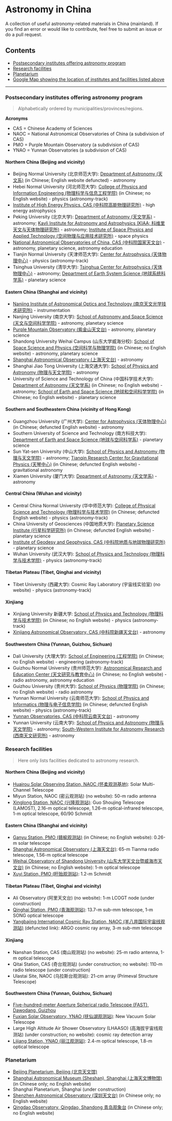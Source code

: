 # Astronomy in China
A collection of useful astronomy-related materials in China (mainland). If you find an error or would like to contribute, feel free to submit an issue or do a pull request.

## Contents

- [Postsecondary institutes offering astronomy program](#program)
- [Research facilities](#facilities)
- [Planetarium](#planetarium)
- [Google Map showing the location of institutes and facilities listed above](https://drive.google.com/open?id=1IATbqjILHtLsOWptHDn4OJ1blLCzkpC2&usp=sharing)

***

### Postsecondary institutes offering astronomy program

> Alphabetically ordered by municipalities/provinces/regions.

**Acronyms**

- CAS = Chinese Academy of Sciences
- NAOC = National Astronomical Observatories of China (a subdivision of CAS)
- PMO = Purple Mountain Observatory (a subdivision of CAS)
- YNAO = Yunnan Observatories (a subdivision of CAS)

#### Northern China (Beijing and vicinity)

- Beijing Normal University (北京师范大学): [Department of Astronomy (天文系)](http://astrowww.bnu.edu.cn/NewCN/index.php) (in Chinese; English website defuncted) - astronomy
- Hebei Normal University (河北师范大学): [College of Physics and Information Engineering (物理科学与信息工程学院)](http://phys.hebtu.edu.cn/) (in Chinese; no English website) - physics (astronomy-track)
- [Institute of High Energy Physics, CAS (中科院高能物理研究所)](http://english.ihep.cas.cn/) - high energy astrophysics
- Peking University (北京大学): [Department of Astronomy (天文学系)](http://vega.bac.pku.edu.cn/yingwenb.htm) - astronomy; [Kavli Institute for Astronomy and Astrophysics (KIAA; 科维里天文与天体物理研究所)](http://kiaa.pku.edu.cn) - astronomy; [Institute of Space Physics and Applied Technology (空间物理与应用技术研究所)](http://www.space.pku.edu.cn/english/index.htm) - space physics
- [National Astronomical Observatories of China, CAS (中科院国家天文台)](http://english.nao.cas.cn/) - astronomy, planetary science, astronomy education
- Tianjin Normal University (天津师范大学): [Center for Astrophysics (天体物理中心)](http://wlycl.tjnu.edu.cn/English.htm) - physics (astronomy-track)
- Tsinghua University (清华大学): [Tsinghua Center for Astrophysics (天体物理中心)](http://astro.tsinghua.edu.cn/) - astronomy; [Department of Earth System Science (地球系统科学系)](http://www.cess.tsinghua.edu.cn/publish/essen/index.html) - planetary science

#### Eastern China (Shanghai and vicinity)

- [Nanjing Institute of Astronomical Optics and Technology (南京天文光学技术研究所)](http://english.niaot.cas.cn/) - instrumentation
- Nanjing University (南京大学): [School of Astronomy and Space Science (天文与空间科学学院)](http://astronomy.nju.edu.cn/) - astronomy, planetary science
- [Purple Mountain Observatory (紫金山天文台)](http://english.pmo.cas.cn/) - astronomy, planetary science
- Shandong University Weihai Campus (山东大学威海分校): [School of Space Science and Physics (空间科学与物理学院)](https://apd.wh.sdu.edu.cn/) (in Chinese; no English website) - astronomy, planetary science
- [Shanghai Astronomical Observatory (上海天文台)](http://english.shao.cas.cn/) - astronomy
- Shanghai Jiao Tong University (上海交通大学): [School of Physics and Astronomy (物理与天文学院)](http://www.physics.sjtu.edu.cn/en/) - astronomy
- University of Science and Technology of China (中国科学技术大学): [Department of Astronomy (天文学系)](https://astro.ustc.edu.cn/) (in Chinese; no English website) - astronomy; [School of Earth and Space Science (地球和空间科学学院)](http://ess.ustc.edu.cn/) (in Chinese; no English website) - planetary science

#### Southern and Southeastern China (vicinity of Hong Kong)

- Guangzhou University (广州大学): [Center for Astrophysics (天体物理中心)](http://cfa.gzhu.edu.cn) (in Chinese; defuncted English website) - astronomy
- Southern University of Science and Technology (南方科技大学): [Department of Earth and Space Science (地球与空间科学系)](http://ess.sustc.edu.cn/Index-index.html) - planetary science
- Sun Yat-sen University (中山大学): [School of Physics and Astronomy (物理与天文学院)](http://spa.sysu.edu.cn/en) - astronomy; [Tianqin Research Center for Gravitational Physics (天琴中心)](http://tianqin.sysu.edu.cn) (in Chinese; defuncted English website) - gravitational astronomy
- Xiamen University (厦门大学): [Department of Astronomy (天文学系)](http://astro.xmu.edu.cn/en/HOME.htm) - astronomy

#### Central China (Wuhan and vicinity)

- Central China Normal University (华中师范大学): [College of Physical Science and Technology (物理科学与技术学院)](http://physics.ccnu.edu.cn/) (in Chinese; defuncted English website) - physics (astronomy-track)
- China University of Geosciences (中国地质大学): [Planetary Science Institute (行星科学研究所)](http://psi.cug.edu.cn) (in Chinese; defuncted English website) - planetary science
- [Institute of Geodesy and Geophysics, CAS (中科院地质与地球物理研究所)](http://english.igg.cas.cn/) - planetary science
- Wuhan University (武汉大学): [School of Physics and Technology (物理科学与技术学院)](http://physics.whu.edu.cn/en/Home.htm) - physics (astronomy-track)

#### Tibetan Plateau (Tibet, Qinghai and vicinity)

- Tibet University (西藏大学): Cosmic Ray Laboratory (宇宙线实验室) (no website) - physics (astronomy-track)

#### Xinjiang

- Xinjiang University 新疆大学: [School of Physics and Technology (物理科学与技术学院)](http://phy.xju.edu.cn/index.htm) (in Chinese; no English website) - physics (astronomy-track)
- [Xinjiang Astronomical Observatory, CAS (中科院新疆天文台)](http://english.xao.ac.cn/) - astronomy

#### Southwestern China (Yunnan, Guizhou, Sichuan)

- Dali University (大理大学): [School of Engineering (工程学院)](http://www.dali.edu.cn/gcxy/index.htm) (in Chinese; no English website) - engineering (astronomy-track)
- Guizhou Normal University (贵州师范大学): [Astronomical Research and Education Center (天文研究与教育中心)](http://fast.gznu.edu.cn/) (in Chinese; no English website) - radio astronomy, astronomy education
- Guizhou University (贵州大学): [School of Physics (物理学院)](http://phy.gzu.edu.cn/) (in Chinese; no English website) - radio astronomy
- Yunnan Normal University (云南师范大学): [School of Physics and Informatics (物理与电子信息学院)](http://wdxy.ynnu.edu.cn) (in Chinese; defuncted English website) - physics (astronomy-track)
- [Yunnan Observatories, CAS (中科院云南天文台)](http://english.ynao.cas.cn/) - astronomy
- Yunnan University (云南大学): [School of Physics and Astronomy (物理与天文学院)](http://www.science.ynu.edu.cn/english/Home.htm) - astronomy; [South-Western Institute for Astronomy Research (西南天文研究所)](http://www.swifar.ynu.edu.cn) - astronomy

### Research facilities

> Here only lists facilities dedicated to astronomy research.

#### Northern China (Beijing and vicinity)

- [Huairou Solar Observing Station, NAOC (怀柔观测基地)](http://sun.bao.ac.cn/old/): Solar Multi-Channel Telescope
- Miyun Station, NAOC (密云观测站) (no website): 50-m radio antenna
- [Xinglong Station, NAOC (兴隆观测站)](http://www.xinglong-naoc.org/html/en/): Guo Shoujing Telescope (LAMOST), 2.16-m optical telescope, 1.26-m optical-infrared telescope, 1-m optical telescope, 60/90 Schmidt

#### Eastern China (Shanghai and vicinity)

- [Ganyu Station, PMO (赣榆观测站)](http://www.pmo.ac.cn/jgsz/gctz/gygcz/) (in Chinese; no English website): 0.26-m solar telescope
- [Shanghai Astronomical Observatory (上海天文台)](http://english.shao.cas.cn/fs/): 65-m Tianma radio telescope, 1.56-m optical telescope
- [Weihai Observatory of Shandong University (山东大学天文台暨威海市天文台)](http://astro.wh.sdu.edu.cn/) (in Chinese; no English website): 1-m optical telescope
- [Xuyi Station, PMO (盱贻观测站)](http://english.pmo.cas.cn/rh/dcm/xscm/200908/t20090822_33657.html): 1.2-m Schmidt

#### Tibetan Plateau (Tibet, Qinghai and vicinity)

- Ali Observatory (阿里天文台) (no website): 1-m LCOGT node (under construction)
- [Qinghai Station, PMO (青海观测站)](http://english.dlh.pmo.cas.cn/): 13.7-m sub-mm telescope, 1-m SONG optical telescope
- [Yangbajing International Cosmic Ray Station, NAOC (羊八井国际宇宙线观测站)](http://argo.ihep.ac.cn/) (defuncted link): ARGO cosmic ray array, 3-m sub-mm telescope

#### Xinjiang

- Nanshan Station, CAS (南山观测站) (no website): 25-m radio antenna, 1-m optical telescope
- Qitai Station, CAS (奇台观测站) (under construction; no website): 110-m radio telescope (under construction)
- Ulastai Site, NAOC (乌拉斯台观测站): 21-cm array (Primeval Structure Telescope)

#### Southwestern China (Yunnan, Guizhou, Sichuan)

- [Five-hundred-meter Aperture Spherical radio Telescope (FAST), Dawodang, Guizhou](http://fast.bao.ac.cn/en/)
- [Fuxian Solar Observatory, YNAO (抚仙湖观测站)](http://fso.ynao.ac.cn/index.aspx): New Vacuum Solar Telescope
- Large High Altitude Air Shower Observatory (LHAASO) (高海拔宇宙线观测站) (under construction; no website): cosmic ray detection array
- [Lijiang Station, YNAO (丽江观测站)](http://www.gmg.org.cn/v2/en-us/): 2.4-m optical telescope, 1.8-m optical telescope

### Planetarium

- [Beijing Planetarium, Beijing (北京天文馆)](http://eng.bjp.org.cn/)
- [Shanghai Astronomical Museum (Sheshan), Shanghai (上海天文博物馆)](http://sham.astron.ac.cn/) (in Chinese only; no English website)
- Shanghai Planetarium, Shanghai (under construction)
- [Shenzhen Astronomical Observatory (深圳天文台)](http://sznco.szmb.gov.cn/) (in Chinese only; no English website)
- [Qingdao Observatory, Qingdao, Shandong 青岛观象台](http://qdgxt.kepu.net.cn/) (in Chinese only; no English website)
